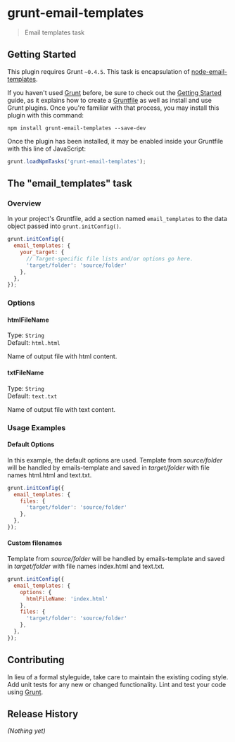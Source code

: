 # grunt-email-templates

> Email templates task

## Getting Started
This plugin requires Grunt `~0.4.5`. 
This task is encapsulation of [node-email-templates](https://github.com/niftylettuce/node-email-templates).

If you haven't used [Grunt](http://gruntjs.com/) before, be sure to check out the [Getting Started](http://gruntjs.com/getting-started) guide, as it explains how to create a [Gruntfile](http://gruntjs.com/sample-gruntfile) as well as install and use Grunt plugins. Once you're familiar with that process, you may install this plugin with this command:

```shell
npm install grunt-email-templates --save-dev
```

Once the plugin has been installed, it may be enabled inside your Gruntfile with this line of JavaScript:

```js
grunt.loadNpmTasks('grunt-email-templates');
```

## The "email_templates" task

### Overview
In your project's Gruntfile, add a section named `email_templates` to the data object passed into `grunt.initConfig()`.

```js
grunt.initConfig({
  email_templates: {
    your_target: {
      // Target-specific file lists and/or options go here.
      'target/folder': 'source/folder'
    },
  },
});
```

### Options

#### htmlFileName

Type: `String`  
Default: `html.html`

Name of output file with html content.

#### txtFileName

Type: `String`  
Default: `text.txt`

Name of output file with text content.

### Usage Examples

#### Default Options
In this example, the default options are used. Template from *source/folder* will be handled by emails-template and saved
in *target/folder* with file names html.html and text.txt.

```js
grunt.initConfig({
  email_templates: {
    files: {
      'target/folder': 'source/folder'
    },
  },
});
```

#### Custom filenames
Template from *source/folder* will be handled by emails-template and saved
in *target/folder* with file names index.html and text.txt.

```js
grunt.initConfig({
  email_templates: {
    options: {
      htmlFileName: 'index.html'
    },
    files: {
      'target/folder': 'source/folder'
    },
  },
});
```

## Contributing
In lieu of a formal styleguide, take care to maintain the existing coding style. Add unit tests for any new or changed functionality. Lint and test your code using [Grunt](http://gruntjs.com/).

## Release History
_(Nothing yet)_
